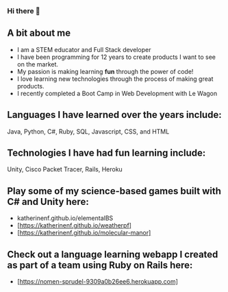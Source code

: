 ### Hi there 👋

## A bit about me
* I am a STEM educator and Full Stack developer 
* I have been programming for 12 years to create products I want to see on the market. 
* My passion is making learning **fun** through the power of code!
* I love learning new technologies through the process of making great products. 
* I recently completed a Boot Camp in Web Development with Le Wagon

## Languages I have learned over the years include: 
Java, Python, C#, Ruby, SQL, Javascript, CSS, and HTML

## Technologies I have had fun learning include:
Unity, Cisco Packet Tracer, Rails, Heroku

## Play some of my science-based games built with C# and Unity here:
* katherinenf.github.io/elementalBS
* [https://katherinenf.github.io/weatherpf]
* [https://katherinenf.github.io/molecular-manor]

## Check out a language learning webapp I created as part of a team using Ruby on Rails here:
* [https://nomen-sprudel-9309a0b26ee6.herokuapp.com]
